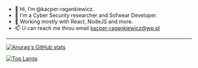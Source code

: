 - 👋 Hi, I’m @kacper-ragankiewicz. 
- 👀 I'm a Cyber Security researcher and Sofwear Developer.
- 🌱 Working mostly with React, NodeJS and more. 
- 📫 U can reach me throu email kacper-ragankiewicz@wp.pl

---

[![Anurag's GitHub stats](https://github-readme-stats.vercel.app/api?username=kacper-ragankiewicz&theme=gruvbox)](https://github.com/anuraghazra/github-readme-stats)

[![Top Langs](https://github-readme-stats.vercel.app/api/top-langs/?username=kacper-ragankiewicz&layout=compact)](https://github.com/anuraghazra/github-readme-stats)
